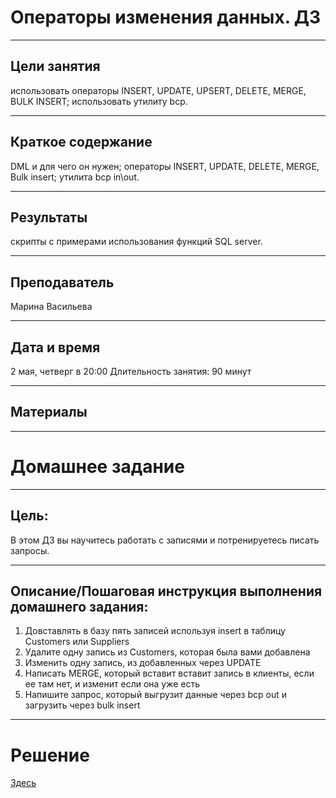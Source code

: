 # Операторы изменения данных. ДЗ 
___
## Цели занятия
использовать операторы INSERT, UPDATE, UPSERT, DELETE, MERGE, BULK INSERT;
использовать утилиту bcp.
___
## Краткое содержание
DML и для чего он нужен;
операторы INSERT, UPDATE, DELETE, MERGE, Bulk insert;
утилита bcp in\out.
___
## Результаты
скрипты с примерами использования функций SQL server.
___
## Преподаватель
Марина Васильева
___
## Дата и время
2 мая, четверг в 20:00
Длительность занятия: 90 минут
___
## Материалы
___
# Домашнее задание
___
## Цель:
В этом ДЗ вы научитесь работать с записями и потренируетесь писать запросы.
___

## Описание/Пошаговая инструкция выполнения домашнего задания:

1. Довставлять в базу пять записей используя insert в таблицу Customers или Suppliers
2. Удалите одну запись из Customers, которая была вами добавлена
3. Изменить одну запись, из добавленных через UPDATE
4. Написать MERGE, который вставит вставит запись в клиенты, если ее там нет, и изменит если она уже есть
5. Напишите запрос, который выгрузит данные через bcp out и загрузить через bulk insert
---
# Решение
[Здесь](hw_dml_tasks-455564-bbb053_KomisarchukSV.sql)